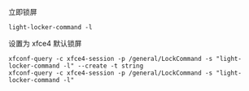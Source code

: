 
立即锁屏
```
light-locker-command -l
```

设置为 xfce4 默认锁屏
```
xfconf-query -c xfce4-session -p /general/LockCommand -s "light-locker-command -l" --create -t string
xfconf-query -c xfce4-session -p /general/LockCommand -s "light-locker-command -l"
```
